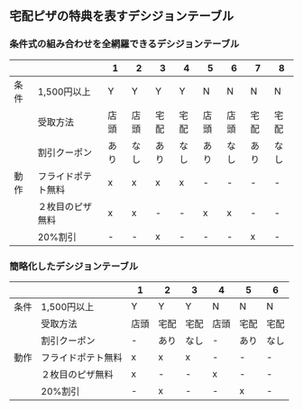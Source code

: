 ## 宅配ピザの特典を表すデシジョンテーブル

### 条件式の組み合わせを全網羅できるデシジョンテーブル

|||1|2|3|4|5|6|7|8|
|--|--|--|--|--|--|--|--|--|--|
|条件|1,500円以上|Y|Y|Y|Y|N|N|N|N|
||受取方法|店頭|店頭|宅配|宅配|店頭|店頭|宅配|宅配|
||割引クーポン|あり|なし|あり|なし|あり|なし|あり|なし|
|動作|フライドポテト無料|x|x|x|x|-|-|-|-|
||２枚目のピザ無料|x|x|-|-|x|x|-|-|
||20%割引|-|-|x|-|-|-|x|-|

### 簡略化したデシジョンテーブル

|||1|2|3|4|5|6|
|--|--|--|--|--|--|--|--|
|条件|1,500円以上|Y|Y|Y|N|N|N|
||受取方法|店頭|宅配|宅配|店頭|宅配|宅配|
||割引クーポン|-|あり|なし|-|あり|なし|
|動作|フライドポテト無料|x|x|x|-|-|-|
||２枚目のピザ無料|x|-|-|x|-|-|
||20%割引|-|x|-|-|x|-|
